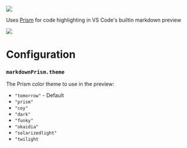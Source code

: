 [![](https://vsmarketplacebadge.apphb.com/version/bierner.markdown-prism.svg)](https://marketplace.visualstudio.com/items?itemName=bierner.markdown-prism)

Uses [Prism](https://prismjs.com) for code highlighting in VS Code's builtin markdown preview

![](https://github.com/mjbvz/vscode-markdown-prism/raw/master/docs/example.png)

# Configuration

### `markdownPrism.theme`
The Prism color theme to use in the preview:

- `"tomorrow"` - Default
- `"prism"`
- `"coy"`
- `"dark"`
- `"funky"` 
- `"okaidia"` 
- `"solarizedlight"`
- `"twilight`

